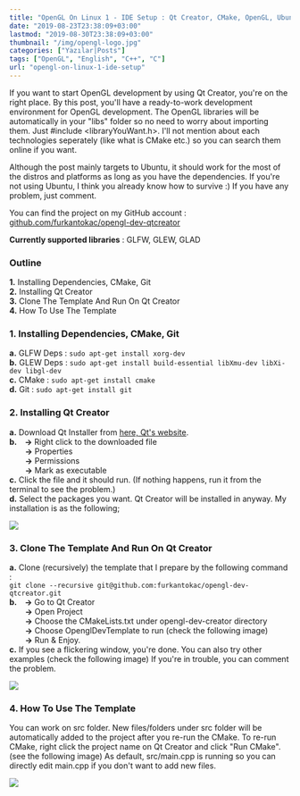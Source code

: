 ```yaml
---
title: "OpenGL On Linux 1 - IDE Setup : Qt Creator, CMake, OpenGL, Ubuntu"
date: "2019-08-23T23:38:09+03:00"
lastmod: "2019-08-30T23:38:09+03:00"
thumbnail: "/img/opengl-logo.jpg"
categories: ["Yazılar|Posts"]
tags: ["OpenGL", "English", "C++", "C"]
url: "opengl-on-linux-1-ide-setup"
---
```


If you want to start OpenGL development by using Qt Creator, you're on the right place. By this post, you'll have a ready-to-work development environment for OpenGL development. The OpenGL libraries will be automatically in your "libs" folder so no need to worry about importing them. Just #include &lt;libraryYouWant.h>. I'll not mention about each technologies seperately (like what is CMake etc.) so you can search them online if you want.

Although the post mainly targets to Ubuntu, it should work for the most of the distros and platforms as long as you have the dependencies. If you're not using Ubuntu, I think you already know how to survive :) If you have any problem, just comment.

You can find the project on my GitHub account : [github.com/furkantokac/opengl-dev-qtcreator](https://github.com/furkantokac/opengl-dev-qtcreator)

**Currently supported libraries** : GLFW, GLEW, GLAD


### Outline

**1.** Installing Dependencies, CMake, Git <br>
**2.** Installing Qt Creator <br>
**3.** Clone The Template And Run On Qt Creator <br>
**4.** How To Use The Template


### 1. Installing Dependencies, CMake, Git

**a.** GLFW Deps : `sudo apt-get install xorg-dev` <br>
**b.** GLEW Deps : `sudo apt-get install build-essential libXmu-dev libXi-dev libgl-dev` <br>
**c.** CMake : `sudo apt-get install cmake` <br>
**d.** Git : `sudo apt-get install git`


### 2. Installing Qt Creator

**a.** Download Qt Installer from <a href="https://www.qt.io/download-qt-installer">here, Qt's website</a>. <br>
**b.**&emsp;**->** Right click to the downloaded file <br>
&emsp;&emsp;**->** Properties <br>
&emsp;&emsp;**->** Permissions <br>
&emsp;&emsp;**->** Mark as executable <br>
**c.** Click the file and it should run. (If nothing happens, run it from the terminal to see the problem.) <br>
**d.** Select the packages you want. Qt Creator will be installed in anyway. My installation is as the following;

![ ](/img/qt-installation-packages.png#center)


### 3. Clone The Template And Run On Qt Creator

**a.** Clone (recursively) the template that I prepare by the following command : <br>`git clone --recursive git@github.com:furkantokac/opengl-dev-qtcreator.git` <br>
**b.**&emsp;**->** Go to Qt Creator <br>
&emsp;&emsp;**->** Open Project <br>
&emsp;&emsp;**->** Choose the CMakeLists.txt under opengl-dev-creator directory <br>
&emsp;&emsp;**->** Choose OpenglDevTemplate to run (check the following image) <br>
&emsp;&emsp;**->** Run & Enjoy. <br>
**c.** If you see a flickering window, you're done. You can also try other examples (check the following image) If you're in trouble, you can comment the problem.

![ ](/img/qtcreator-run-glfw-examples.png#center)


### 4. How To Use The Template

You can work on src folder. New files/folders under src folder will be automatically added to the project after you re-run the CMake. To re-run CMake, right click the project name on Qt Creator and click "Run CMake". (see the following image) As default, src/main.cpp is running so you can directly edit main.cpp if you don't want to add new files.

![ ](/img/qtcreator-run-cmake.png#center)
